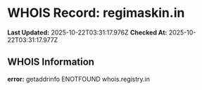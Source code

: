 # WHOIS Record: regimaskin.in

**Last Updated:** 2025-10-22T03:31:17.976Z
**Checked At:** 2025-10-22T03:31:17.977Z

## WHOIS Information

**error:** getaddrinfo ENOTFOUND whois.registry.in

